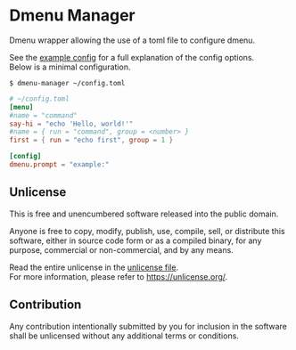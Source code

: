 # Dmenu Manager

Dmenu wrapper allowing the use of a toml file to configure dmenu.

See the [example config](./example.toml) for a full explanation of the config options.  
Below is a minimal configuration.

`$ dmenu-manager ~/config.toml`
``` toml
# ~/config.toml
[menu]
#name = "command"
say-hi = "echo 'Hello, world!'"
#name = { run = "command", group = <number> }
first = { run = "echo first", group = 1 }

[config]
dmenu.prompt = "example:"
```

## Unlicense
This is free and unencumbered software released into the public domain.

Anyone is free to copy, modify, publish, use, compile, sell, or
distribute this software, either in source code form or as a compiled
binary, for any purpose, commercial or non-commercial, and by any
means.

Read the entire unlicense in the [unlicense file](./UNLICENSE).  
For more information, please refer to <https://unlicense.org/>.

## Contribution
Any contribution intentionally submitted by you for inclusion in the
software shall be unlicensed without any additional terms or conditions.
